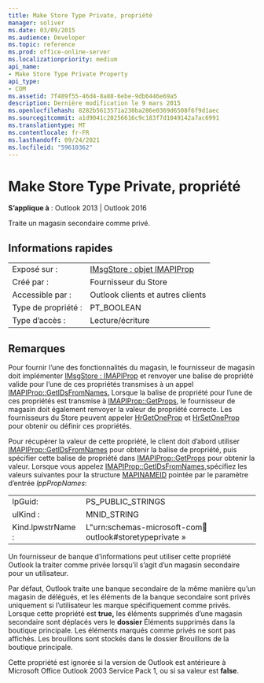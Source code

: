 ```yaml
---
title: Make Store Type Private, propriété
manager: soliver
ms.date: 03/09/2015
ms.audience: Developer
ms.topic: reference
ms.prod: office-online-server
ms.localizationpriority: medium
api_name:
- Make Store Type Private Property
api_type:
- COM
ms.assetid: 7f489f55-46d4-8a88-6ebe-9db6446e69a5
description: Dernière modification le 9 mars 2015
ms.openlocfilehash: 8282b5613571a230ba286e0369d6508f6f9d1aec
ms.sourcegitcommit: a1d9041c20256616c9c183f7d1049142a7ac6991
ms.translationtype: MT
ms.contentlocale: fr-FR
ms.lasthandoff: 09/24/2021
ms.locfileid: "59610362"
---
```

# <a name="make-store-type-private-property"></a>Make Store Type Private, propriété

  
  
**S’applique à** : Outlook 2013 | Outlook 2016 
  
Traite un magasin secondaire comme privé.
  
## <a name="quick-info"></a>Informations rapides

|||
|:-----|:-----|
|Exposé sur :  <br/> |[IMsgStore : objet IMAPIProp](imsgstoreimapiprop.md)  <br/> |
|Créé par :  <br/> |Fournisseur du Store  <br/> |
|Accessible par :  <br/> |Outlook clients et autres clients  <br/> |
|Type de propriété :  <br/> |PT_BOOLEAN  <br/> |
|Type d’accès :  <br/> |Lecture/écriture  <br/> |
   
## <a name="remarks"></a>Remarques

Pour fournir l’une des fonctionnalités du magasin, le fournisseur de magasin doit implémenter [IMsgStore : IMAPIProp](imsgstoreimapiprop.md) et renvoyer une balise de propriété valide pour l’une de ces propriétés transmises à un appel [IMAPIProp::GetIDsFromNames.](imapiprop-getidsfromnames.md) Lorsque la balise de propriété pour l’une de ces propriétés est transmise à [IMAPIProp::GetProps](imapiprop-getprops.md), le fournisseur de magasin doit également renvoyer la valeur de propriété correcte. Les fournisseurs du Store peuvent appeler [HrGetOneProp](hrgetoneprop.md) et [HrSetOneProp](hrsetoneprop.md) pour obtenir ou définir ces propriétés. 
  
Pour récupérer la valeur de cette propriété, le client doit d’abord utiliser [IMAPIProp::GetIDsFromNames](imapiprop-getidsfromnames.md) pour obtenir la balise de propriété, puis spécifier cette balise de propriété dans [IMAPIProp::GetProps](imapiprop-getprops.md) pour obtenir la valeur. Lorsque vous appelez [IMAPIProp::GetIDsFromNames,](imapiprop-getidsfromnames.md)spécifiez les valeurs suivantes pour la structure [MAPINAMEID](mapinameid.md) pointée par le paramètre d’entrée  _lppPropNames_:
  
|||
|:-----|:-----|
|lpGuid:  <br/> |PS_PUBLIC_STRINGS  <br/> |
|ulKind :  <br/> |MNID_STRING  <br/> |
|Kind.lpwstrName :  <br/> |L"urn:schemas-microsoft-com:office:outlook#storetypeprivate »  <br/> |
   
Un fournisseur de banque d’informations peut utiliser cette propriété Outlook la traiter comme privée lorsqu’il s’agit d’un magasin secondaire pour un utilisateur. 
  
Par défaut, Outlook traite une banque secondaire de la même manière qu’un magasin de délégués, et les éléments de la banque secondaire sont privés uniquement si l’utilisateur les marque spécifiquement comme privés. Lorsque cette propriété est **true,** les éléments supprimés d’une magasin secondaire sont déplacés vers le **dossier** Éléments supprimés dans la boutique principale. Les éléments marqués comme privés ne sont pas affichés. Les brouillons sont stockés dans le dossier Brouillons de la boutique principale. 
  
Cette propriété est ignorée si la version de Outlook est antérieure à Microsoft Office Outlook 2003 Service Pack 1, ou si sa valeur est **false**.
  

